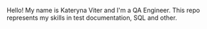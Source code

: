 Hello!
My name is Kateryna Viter and I'm a QA Engineer.
This repo represents my skills in test documentation, SQL and other.